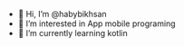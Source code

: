 - 👋 Hi, I’m @habybikhsan
- 👀 I’m interested in App mobile programing
- 🌱 I’m currently learning kotlin

<!---
habybikhsan/habybikhsan is a ✨ special ✨ repository because its `README.md` (this file) appears on your GitHub profile.
You can click the Preview link to take a look at your changes.
--->
